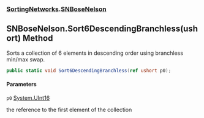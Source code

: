### [SortingNetworks](SortingNetworks.md 'SortingNetworks').[SNBoseNelson](SortingNetworks.SNBoseNelson.md 'SortingNetworks.SNBoseNelson')

## SNBoseNelson.Sort6DescendingBranchless(ushort) Method

Sorts a collection of 6 elements in descending order using branchless min/max swap.

```csharp
public static void Sort6DescendingBranchless(ref ushort p0);
```
#### Parameters

<a name='SortingNetworks.SNBoseNelson.Sort6DescendingBranchless(ushort).p0'></a>

`p0` [System.UInt16](https://docs.microsoft.com/en-us/dotnet/api/System.UInt16 'System.UInt16')

the reference to the first element of the collection